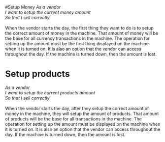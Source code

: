 #Setup Money
<i>As a vendor
<br>I want to setup the current money amount
<br>So that I sell correctly
</i>
<br><br>When the vendor starts the day, the first thing they want to do is to setup the correct amount of money in the machine. That amount of money will be the base for all currency transactions in the machine. The operation for setting up the amount must be the first thing displayed on the machine when it is turned on. It is also an option that the vendor can access throughout the day. If the machine is turned down, then the amount is lost.


# Setup products
<i>As a vendor
<br>I want to setup the current products amount
<br>So that I sell correctly
</i><br><br>When the vendor starts the day, after they setup the correct amount of money in the machine, they will setup the amount of products. That amount of products will be the base for all transactions in the machine. The operation for setting up the amount must be displayed on the machine when it is turned on. It is also an option that the vendor can access throughout the day. If the machine is turned down, then the amount is lost. 

